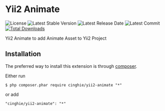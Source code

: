 # Yii2 Animate

![License](https://img.shields.io/packagist/l/cinghie/yii2-animate.svg)
![Latest Stable Version](https://img.shields.io/github/release/cinghie/yii2-animate.svg)
![Latest Release Date](https://img.shields.io/github/release-date/cinghie/yii2-animate.svg)
![Latest Commit](https://img.shields.io/github/last-commit/cinghie/yii2-animate.svg)
[![Total Downloads](https://img.shields.io/packagist/dt/cinghie/yii2-animate.svg)](https://packagist.org/packages/cinghie/yii2-animate)

Yii2 Animate to add Animate Asset to Yii2 Project


## Installation

The preferred way to install this extension is through [composer](http://getcomposer.org/download/).

Either run

```
$ php composer.phar require cinghie/yii2-animate "*"
```

or add

```
"cinghie/yii2-animate": "*"
```